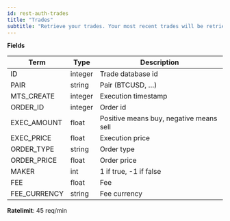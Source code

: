 ```yaml
---
id: rest-auth-trades
title: "Trades"
subtitle: "Retrieve your trades. Your most recent trades will be retrieved by default, but a timestamp can be used to retrieve time-specific data."
---
```


**Fields**

Term | Type | Description
-- | -- | --
ID  |  integer  |  Trade database id
PAIR  |  string  |  Pair (BTCUSD, …)
MTS_CREATE  |  integer  |  Execution timestamp
ORDER_ID  |  integer  |  Order id
EXEC_AMOUNT  |  float  |  Positive means buy, negative means sell
EXEC_PRICE  |  float  |  Execution price
ORDER_TYPE  |  string  |  Order type
ORDER_PRICE  |  float  |  Order price
MAKER  |  int  |  1 if true, -1 if false
FEE  |  float  |  Fee
FEE_CURRENCY  |  string  |  Fee currency

**Ratelimit**: 45 req/min
